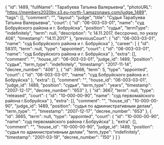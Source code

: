 {
    "id": 1489,
    "fullName": "Тарабуева Татьяна Валерьевна",
    "photoURL": "https://members2020by.s3.eu-north-1.amazonaws.com/judge_1489",
    "tags": [],
    "comment": "",
    "layout": "judge",
    "title": "Судья Тарабуева Татьяна Валерьевна",
    "court": {
        "id": "06-003-03-01",
        "name": "суд Бобруйского района и г. Бобруйска",
        "position": "судья",
        "termType": "indefinitely",
        "term": null,
        "description": "c 14.11.2017, бессрочно, по указу 406",
        "timestamp": "14.11.2017"
    },
    "previousCourt": {
        "id": "06-003-03-01",
        "name": "суд Бобруйского района и г. Бобруйска"
    },
    "career": [
        {
            "id": 58311,
            "term": null,
            "type": "appointed",
            "court": {
                "id": "06-003-03-01",
                "name": "суд Бобруйского района и г. Бобруйска"
            },
            "extra": [],
            "comment": "",
            "house_id": "06-003-03-01",
            "judge_id": 1489,
            "position": "судья",
            "term_type": "indefinitely",
            "timestamp": "2017-11-14",
            "decree_number": "406"
        },
        {
            "id": 3666,
            "term": 5,
            "type": "appointed",
            "court": {
                "id": "06-003-03-01",
                "name": "суд Бобруйского района и г. Бобруйска"
            },
            "extra": [],
            "comment": "",
            "house_id": "06-003-03-01",
            "judge_id": 1489,
            "position": "судья",
            "term_type": "years",
            "timestamp": "2007-12-17",
            "decree_number": "653"
        },
        {
            "id": 3667,
            "term": null,
            "type": "released",
            "court": {
                "id": "10-000-00-90",
                "name": "суд первомайского района г.Бобруйска"
            },
            "extra": [],
            "comment": "",
            "house_id": "10-000-00-90",
            "judge_id": 1489,
            "position": "судья по административным делам",
            "term_type": "",
            "timestamp": "2007-12-17",
            "decree_number": "653"
        },
        {
            "id": 3665,
            "term": null,
            "type": "appointed",
            "court": {
                "id": "10-000-00-90",
                "name": "суд первомайского района г.Бобруйска"
            },
            "extra": [],
            "comment": "",
            "house_id": "10-000-00-90",
            "judge_id": 1489,
            "position": "судья по административным делам",
            "term_type": "indefinitely",
            "timestamp": "2001-03-19",
            "decree_number": "150"
        }
    ]
}